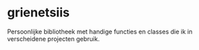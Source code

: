 # grienetsiis

Persoonlijke bibliotheek met handige functies en classes die ik in verscheidene projecten gebruik.
